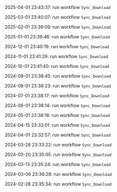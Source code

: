 2025-04-01 23:43:37: run workflow `Sync_Download` 

2025-03-01 23:40:07: run workflow `Sync_Download` 

2025-02-01 23:39:09: run workflow `Sync_Download` 

2025-01-01 23:39:46: run workflow `Sync_Download` 

2024-12-01 23:40:19: run workflow `Sync_Download` 

2024-11-01 23:41:29: run workflow `Sync_Download` 

2024-10-01 23:41:40: run workflow `Sync_Download` 

2024-09-01 23:38:45: run workflow `Sync_Download` 

2024-08-01 23:38:23: run workflow `Sync_Download` 

2024-07-01 23:38:17: run workflow `Sync_Download` 

2024-06-01 23:38:14: run workflow `Sync_Download` 

2024-05-01 23:38:16: run workflow `Sync_Download` 

2024-04-15 23:33:01: run workflow `Sync_Download` 

2024-04-01 23:32:57: run workflow `Sync_Download` 

2024-03-28 23:33:22: run workflow `Sync_Download` 

2024-03-20 23:35:05: run workflow `Sync_Download` 

2024-03-13 23:35:24: run workflow `Sync_Download` 

2024-03-06 23:36:28: run workflow `Sync_Download` 

2024-02-28 23:35:34: run workflow `Sync_Download` 


